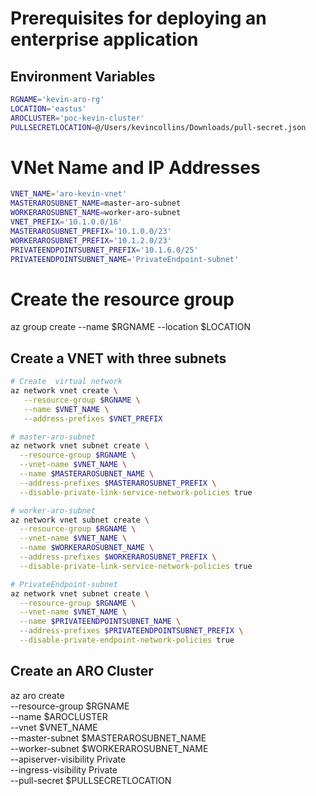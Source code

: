 # Prerequisites for deploying an enterprise application

## Environment Variables
```bash
RGNAME='kevin-aro-rg'
LOCATION='eastus'
AROCLUSTER='poc-kevin-cluster'
PULLSECRETLOCATION=@/Users/kevincollins/Downloads/pull-secret.json
```

# VNet Name and IP Addresses
```bash
VNET_NAME='aro-kevin-vnet'
MASTERAROSUBNET_NAME=master-aro-subnet
WORKERAROSUBNET_NAME=worker-aro-subnet
VNET_PREFIX='10.1.0.0/16'
MASTERAROSUBNET_PREFIX='10.1.0.0/23'
WORKERAROSUBNET_PREFIX='10.1.2.0/23'
PRIVATEENDPOINTSUBNET_PREFIX='10.1.6.0/25'
PRIVATEENDPOINTSUBNET_NAME='PrivateEndpoint-subnet'
```

# Create the resource group
az group create --name $RGNAME --location $LOCATION

## Create a VNET with three subnets
```bash
# Create  virtual network
az network vnet create \
   --resource-group $RGNAME \
   --name $VNET_NAME \
   --address-prefixes $VNET_PREFIX

# master-aro-subnet
az network vnet subnet create \
  --resource-group $RGNAME \
  --vnet-name $VNET_NAME \
  --name $MASTERAROSUBNET_NAME \
  --address-prefixes $MASTERAROSUBNET_PREFIX \
  --disable-private-link-service-network-policies true

# worker-aro-subnet
az network vnet subnet create \
  --resource-group $RGNAME \
  --vnet-name $VNET_NAME \
  --name $WORKERAROSUBNET_NAME \
  --address-prefixes $WORKERAROSUBNET_PREFIX \
  --disable-private-link-service-network-policies true

# PrivateEndpoint-subnet
az network vnet subnet create \
  --resource-group $RGNAME \
  --vnet-name $VNET_NAME \
  --name $PRIVATEENDPOINTSUBNET_NAME \
  --address-prefixes $PRIVATEENDPOINTSUBNET_PREFIX \
  --disable-private-endpoint-network-policies true
```

## Create an ARO Cluster
az aro create \
  --resource-group $RGNAME \
  --name $AROCLUSTER \
  --vnet $VNET_NAME \
  --master-subnet $MASTERAROSUBNET_NAME \
  --worker-subnet $WORKERAROSUBNET_NAME \
  --apiserver-visibility Private \
  --ingress-visibility Private \
  --pull-secret $PULLSECRETLOCATION
